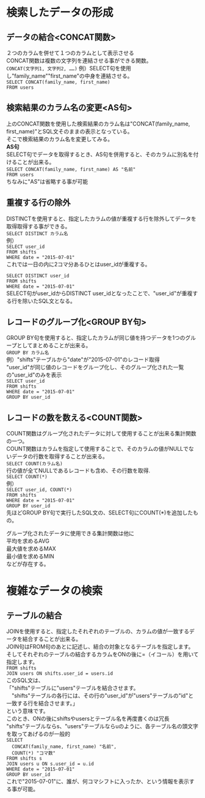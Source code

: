 # 検索したデータの形成
## データの結合<CONCAT関数>
２つのカラムを併せて１つのカラムとして表示させる  
CONCAT関数は複数の文字列を連結させる事ができる関数。  
`CONCAT(文字列1, 文字列2, ……)`
例）SELECT句を使用し"family_name""first_name"の中身を連結させる。  
`SELECT CONCAT(family_name, first_name)`  
`FROM users`  
## 検索結果のカラム名の変更<AS句>
上のCONCAT関数を使用した検索結果のカラム名は"CONCAT(family_name, first_name)"とSQL文そのままの表示となっている。  
そこで検索結果のカラム名を変更してみる。  
**AS句**  
SELECT句でデータを取得するとき、AS句を併用すると、そのカラムに別名を付けることが出来る。  
`SELECT CONCAT(family_name, first_name) AS "名前"`  
`FROM users`  
ちなみに"AS"は省略する事が可能
## 重複する行の除外<DISTINCT>
DISTINCTを使用すると、指定したカラムの値が重複する行を除外してデータを取得取得する事ができる。  
`SELECT DISTINCT カラム名`  
例）  
`SELECT user_id`  
`FROM shifts`  
`WHERE date = "2015-07-01"`  
これでは一日の内に2コマ分あるひとはuser_idが重複する。  
  
`SELECT DISTINCT user_id`  
`FROM shifts`  
`WHERE date = "2015-07-01"`  
SELECT句がuser_idからDISTINCT user_idとなったことで、"user_id"が重複する行を除いたSQL文となる。  
  
## レコードのグループ化<GROUP BY句>
GROUP BY句を使用すると、指定したカラムが同じ値を持つデータを1つのグループとしてまとめることが出来る。  
`GROUP BY カラム名`  
例）"shifts"テーブルから"date"が"2015-07-01"のレコード取得  
  "user_id"が同じ値のレコードをグループ化し、そのグループ化された一覧の"user_id"のみを表示  
  `SELECT user_id`  
  `FROM shifts`  
  `WHERE date = "2015-07-01"`  
  `GROUP BY user_id`  

## レコードの数を数える<COUNT関数>
COUNT関数はグループ化されたデータに対して使用することが出来る集計関数の一つ。  
COUNT関数はカラムを指定して使用することで、そのカラムの値がNULLでないデータの行数を取得することが出来る。  
`SELECT COUNT(カラム名)`  
行の値が全てNULLであるレコードも含め、その行数を取得.  
`SELECT COUNT(*)`  
例）  
`SELECT user_id, COUNT(*)`  
`FROM shifts`  
`WHERE date = "2015-07-01"`  
`GROUP BY user_id`  
先ほどGROUP BY句で実行したSQL文の、SELECT句にCOUNT(*)を追加したもの。  
  
グループ化されたデータに使用できる集計関数は他に  
平均を求めるAVG  
最大値を求めるMAX  
最小値を求めるMIN  
などが存在する。
  
# 複雑なデータの検索
## テーブルの結合<JOIN>
JOINを使用すると、指定したそれぞれのテーブルの、カラムの値が一致するデータを結合することが出来る。  
JOIN句はFROM句のあとに記述し、結合の対象となるテーブルを指定します。  
そしてそれぞれのテーブルの結合するカラムをONの後に=（イコール）を用いて指定します。  
`FROM shifts`  
`JOIN users ON shifts.user_id = users.id`  
このSQL文は、  
「"shifts"テーブルに"users"テーブルを結合させます。  
　"shifts"テーブルの各行には、その行の"user_id"が"users"テーブルの"id"と一致する行を結合させます。」  
という意味です。  
このとき、ONの後にshiftsやusersとテーブル名を再度書くのは冗長  
"shifts"テーブルならs、"users"テーブルならuのように、各テーブル名の頭文字を取ってあげるのが一般的  
`SELECT`  
`  CONCAT(family_name, first_name) "名前",`  
`  COUNT(*) "コマ数"`  
`FROM shifts s`  
`JOIN users u ON s.user_id = u.id`  
`WHERE date = "2015-07-01"`  
`GROUP BY user_id`  
これで"2015-07-01"に、誰が、何コマシフトに入ったか、という情報を表示する事が可能。  

